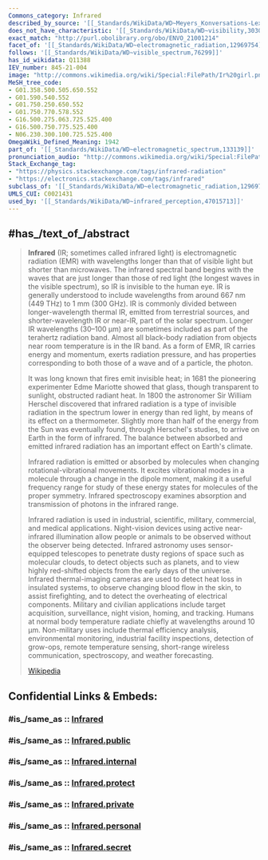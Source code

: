 ```yaml
---
Commons_category: Infrared
described_by_source: '[[_Standards/WikiData/WD~Meyers_Konversations-Lexikon,_4th_edition_(1885_1890),19219752]]'
does_not_have_characteristic: '[[_Standards/WikiData/WD~visibility,30301666]]'
exact_match: "http://purl.obolibrary.org/obo/ENVO_21001214"
facet_of: '[[_Standards/WikiData/WD~electromagnetic_radiation,12969754]]'
follows: '[[_Standards/WikiData/WD~visible_spectrum,76299]]'
has_id_wikidata: Q11388
IEV_number: 845-21-004
image: "http://commons.wikimedia.org/wiki/Special:FilePath/Ir%20girl.png"
MeSH_tree_code:
- G01.358.500.505.650.552
- G01.590.540.552
- G01.750.250.650.552
- G01.750.770.578.552
- G16.500.275.063.725.525.400
- G16.500.750.775.525.400
- N06.230.300.100.725.525.400
OmegaWiki_Defined_Meaning: 1942
part_of: '[[_Standards/WikiData/WD~electromagnetic_spectrum,133139]]'
pronunciation_audio: "http://commons.wikimedia.org/wiki/Special:FilePath/LL-Q9610%20%28ben%29-Tahmid-%E0%A6%85%E0%A6%AC%E0%A6%B2%E0%A7%8B%E0%A6%B9%E0%A6%BF%E0%A6%A4%20%E0%A6%AC%E0%A6%BF%E0%A6%95%E0%A6%BF%E0%A6%B0%E0%A6%A3.wav"
Stack_Exchange_tag:
- "https://physics.stackexchange.com/tags/infrared-radiation"
- "https://electronics.stackexchange.com/tags/infrared"
subclass_of: '[[_Standards/WikiData/WD~electromagnetic_radiation,12969754]]'
UMLS_CUI: C0021431
used_by: '[[_Standards/WikiData/WD~infrared_perception,47015713]]'
---
```


## #has_/text_of_/abstract 

> **Infrared** (IR; sometimes called infrared light) is electromagnetic radiation (EMR) with wavelengths longer than that of visible light but shorter than microwaves. The infrared spectral band begins with the waves that are just longer than those of red light (the longest waves in the visible spectrum), so IR is invisible to the human eye. IR is generally understood to include wavelengths from around 667 nm (449 THz) to 1 mm (300 GHz). IR is commonly divided between longer-wavelength thermal IR, emitted from terrestrial sources, and shorter-wavelength IR or near-IR, part of the solar spectrum. Longer IR wavelengths (30–100 μm) are sometimes included as part of the terahertz radiation band.  Almost all black-body radiation from objects near room temperature is in the IR band. As a form of EMR, IR carries energy and momentum, exerts radiation pressure, and has properties corresponding to both those of a wave and of a particle, the photon.
>
> It was long known that fires emit invisible heat; in 1681 the pioneering experimenter Edme Mariotte showed that glass, though transparent to sunlight, obstructed radiant heat. In 1800 the astronomer Sir William Herschel discovered that infrared radiation is a type of invisible radiation in the spectrum lower in energy than red light, by means of its effect on a thermometer. Slightly more than half of the energy from the Sun was eventually found, through Herschel's studies, to arrive on Earth in the form of infrared. The balance between absorbed and emitted infrared radiation has an important effect on Earth's climate.
>
> Infrared radiation is emitted or absorbed by molecules when changing rotational-vibrational movements. It excites vibrational modes in a molecule through a change in the dipole moment, making it a useful frequency range for study of these energy states for molecules of the proper symmetry. Infrared spectroscopy examines absorption and transmission of photons in the infrared range.
>
> Infrared radiation is used in industrial, scientific, military, commercial, and medical applications. Night-vision devices using active near-infrared illumination allow people or animals to be observed without the observer being detected. Infrared astronomy uses sensor-equipped telescopes to penetrate dusty regions of space such as molecular clouds, to detect objects such as planets, and to view highly red-shifted objects from the early days of the universe. Infrared thermal-imaging cameras are used to detect heat loss in insulated systems, to observe changing blood flow in the skin, to assist firefighting, and to detect the overheating of electrical components.  Military and civilian applications include target acquisition, surveillance, night vision, homing, and tracking. Humans at normal body temperature radiate chiefly at wavelengths around 10 μm. Non-military uses include thermal efficiency analysis, environmental monitoring, industrial facility inspections, detection of grow-ops, remote temperature sensing, short-range wireless communication, spectroscopy, and weather forecasting.
>
> [Wikipedia](https://en.wikipedia.org/wiki/Infrared)


## Confidential Links & Embeds: 

### #is_/same_as :: [Infrared](/_Standards/Science/Physics/Electricity/Electromagnetic_Radiation/Light/Infrared.md) 

### #is_/same_as :: [Infrared.public](/_public/Science/Physics/Electricity/Electromagnetic_Radiation/Light/Infrared.public.md) 

### #is_/same_as :: [Infrared.internal](/_internal/Science/Physics/Electricity/Electromagnetic_Radiation/Light/Infrared.internal.md) 

### #is_/same_as :: [Infrared.protect](/_protect/Science/Physics/Electricity/Electromagnetic_Radiation/Light/Infrared.protect.md) 

### #is_/same_as :: [Infrared.private](/_private/Science/Physics/Electricity/Electromagnetic_Radiation/Light/Infrared.private.md) 

### #is_/same_as :: [Infrared.personal](/_personal/Science/Physics/Electricity/Electromagnetic_Radiation/Light/Infrared.personal.md) 

### #is_/same_as :: [Infrared.secret](/_secret/Science/Physics/Electricity/Electromagnetic_Radiation/Light/Infrared.secret.md)

